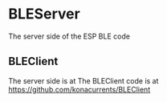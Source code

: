 # BLEServer
The server side of the ESP BLE code


## BLEClient
The server side is at The BLEClient code is at https://github.com/konacurrents/BLEClient

